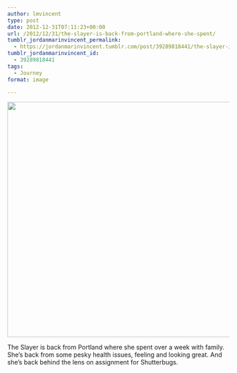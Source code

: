 ```yaml
---
author: lmvincent
type: post
date: 2012-12-31T07:11:23+00:00
url: /2012/12/31/the-slayer-is-back-from-portland-where-she-spent/
tumblr_jordanmarinvincent_permalink:
  - https://jordanmarinvincent.tumblr.com/post/39289818441/the-slayer-is-back-from-portland-where-she-spent
tumblr_jordanmarinvincent_id:
  - 39289818441
tags:
  - Journey
format: image

---
```

<img loading="lazy" src="https://jordansjourney.files.wordpress.com/2012/12/tumblr_mfvvyzjlml1rn5v6ko1_1280.jpg" alt="" width="800" height="533" class="alignnone size-full wp-image-99" />

The Slayer is back from Portland where she spent over a week with family. She&rsquo;s back from some pesky health issues, feeling and looking great. And she&rsquo;s back behind the lens on assignment for Shutterbugs.